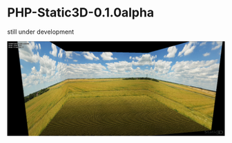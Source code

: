 # PHP-Static3D-0.1.0alpha

still under development


![example](https://raw.githubusercontent.com/YveOne/PHP-Static3D-0.1.0alpha/master/example.png)
